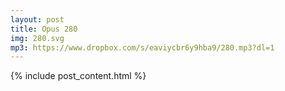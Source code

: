 ```yaml
---
layout: post
title: Opus 280
img: 280.svg
mp3: https://www.dropbox.com/s/eaviycbr6y9hba9/280.mp3?dl=1
---
```


{% include post_content.html %}
